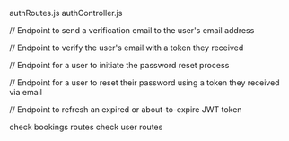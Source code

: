 authRoutes.js 
authController.js

// Endpoint to send a verification email to the user's email address

// Endpoint to verify the user's email with a token they received

// Endpoint for a user to initiate the password reset process

// Endpoint for a user to reset their password using a token they received via email

// Endpoint to refresh an expired or about-to-expire JWT token

check bookings routes
check user routes